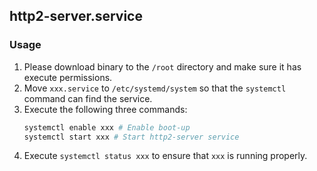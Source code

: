 ## http2-server.service
### Usage
1. Please download binary to the `/root` directory and make sure it has execute permissions.
2. Move `xxx.service` to `/etc/systemd/system` so that the `systemctl` command can find the service.
3. Execute the following three commands:
    ```bash
    systemctl enable xxx # Enable boot-up
    systemctl start xxx # Start http2-server service
    ```
4. Execute `systemctl status xxx` to ensure that `xxx` is running properly.